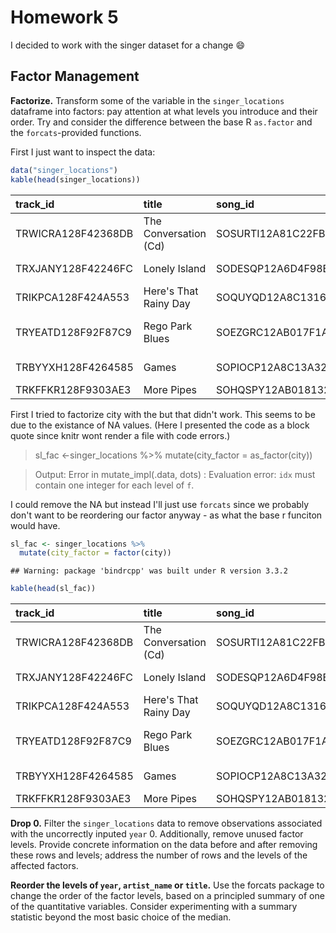 Homework 5
================

I decided to work with the singer dataset for a change :smile:

Factor Management
-----------------

**Factorize.** Transform some of the variable in the `singer_locations` dataframe into factors: pay attention at what levels you introduce and their order. Try and consider the difference between the base R `as.factor` and the `forcats`-provided functions.

First I just want to inspect the data:

``` r
data("singer_locations")
kable(head(singer_locations))
```

| track\_id          | title                 | song\_id           | release             | artist\_id         | artist\_name                   |  year|  duration|  artist\_hotttnesss|  artist\_familiarity|  latitude|  longitude| name          | city         |
|:-------------------|:----------------------|:-------------------|:--------------------|:-------------------|:-------------------------------|-----:|---------:|-------------------:|--------------------:|---------:|----------:|:--------------|:-------------|
| TRWICRA128F42368DB | The Conversation (Cd) | SOSURTI12A81C22FB8 | Even If It Kills Me | ARACDPV1187FB58DF4 | Motion City Soundtrack         |  2007|  170.4485|           0.6410183|            0.8230522|        NA|         NA| NA            | NA           |
| TRXJANY128F42246FC | Lonely Island         | SODESQP12A6D4F98EF | The Duke Of Earl    | ARYBUAO1187FB3F4EB | Gene Chandler                  |  2004|  106.5530|           0.3937627|            0.5700167|  41.88415|  -87.63241| Gene Chandler | Chicago, IL  |
| TRIKPCA128F424A553 | Here's That Rainy Day | SOQUYQD12A8C131619 | Imprompture         | AR4111G1187B9B58AB | Paul Horn                      |  1998|  527.5947|           0.4306226|            0.5039940|  40.71455|  -74.00712| Paul Horn     | New York, NY |
| TRYEATD128F92F87C9 | Rego Park Blues       | SOEZGRC12AB017F1AC | Still River         | ARQDZP31187B98D623 | Ronnie Earl & the Broadcasters |  1995|  695.1179|           0.3622792|            0.4773099|        NA|         NA| NA            | NA           |
| TRBYYXH128F4264585 | Games                 | SOPIOCP12A8C13A322 | Afro-Harping        | AR75GYU1187B9AE47A | Dorothy Ashby                  |  1968|  237.3220|           0.4107520|            0.5303468|  42.33168|  -83.04792| Dorothy Ashby | Detroit, MI  |
| TRKFFKR128F9303AE3 | More Pipes            | SOHQSPY12AB0181325 | Six Yanks           | ARCENE01187B9AF929 | Barleyjuice                    |  2006|  192.9400|           0.3762635|            0.5412950|  40.99471|  -77.60454| Barleyjuice   | Pennsylvania |

First I tried to factorize city with the but that didn't work. This seems to be due to the existance of NA values. (Here I presented the code as a block quote since knitr wont render a file with code errors.)

> sl\_fac &lt;-singer\_locations %&gt;% mutate(city\_factor = as\_factor(city))

> Output: Error in mutate\_impl(.data, dots) : Evaluation error: `idx` must contain one integer for each level of `f`.

I could remove the NA but instead I'll just use `forcats` since we probably don't want to be reordering our factor anyway - as what the base r funciton would have.

``` r
sl_fac <- singer_locations %>% 
  mutate(city_factor = factor(city))
```

    ## Warning: package 'bindrcpp' was built under R version 3.3.2

``` r
kable(head(sl_fac))
```

| track\_id          | title                 | song\_id           | release             | artist\_id         | artist\_name                   |  year|  duration|  artist\_hotttnesss|  artist\_familiarity|  latitude|  longitude| name          | city         | city\_factor |
|:-------------------|:----------------------|:-------------------|:--------------------|:-------------------|:-------------------------------|-----:|---------:|-------------------:|--------------------:|---------:|----------:|:--------------|:-------------|:-------------|
| TRWICRA128F42368DB | The Conversation (Cd) | SOSURTI12A81C22FB8 | Even If It Kills Me | ARACDPV1187FB58DF4 | Motion City Soundtrack         |  2007|  170.4485|           0.6410183|            0.8230522|        NA|         NA| NA            | NA           | NA           |
| TRXJANY128F42246FC | Lonely Island         | SODESQP12A6D4F98EF | The Duke Of Earl    | ARYBUAO1187FB3F4EB | Gene Chandler                  |  2004|  106.5530|           0.3937627|            0.5700167|  41.88415|  -87.63241| Gene Chandler | Chicago, IL  | Chicago, IL  |
| TRIKPCA128F424A553 | Here's That Rainy Day | SOQUYQD12A8C131619 | Imprompture         | AR4111G1187B9B58AB | Paul Horn                      |  1998|  527.5947|           0.4306226|            0.5039940|  40.71455|  -74.00712| Paul Horn     | New York, NY | New York, NY |
| TRYEATD128F92F87C9 | Rego Park Blues       | SOEZGRC12AB017F1AC | Still River         | ARQDZP31187B98D623 | Ronnie Earl & the Broadcasters |  1995|  695.1179|           0.3622792|            0.4773099|        NA|         NA| NA            | NA           | NA           |
| TRBYYXH128F4264585 | Games                 | SOPIOCP12A8C13A322 | Afro-Harping        | AR75GYU1187B9AE47A | Dorothy Ashby                  |  1968|  237.3220|           0.4107520|            0.5303468|  42.33168|  -83.04792| Dorothy Ashby | Detroit, MI  | Detroit, MI  |
| TRKFFKR128F9303AE3 | More Pipes            | SOHQSPY12AB0181325 | Six Yanks           | ARCENE01187B9AF929 | Barleyjuice                    |  2006|  192.9400|           0.3762635|            0.5412950|  40.99471|  -77.60454| Barleyjuice   | Pennsylvania | Pennsylvania |

**Drop 0.** Filter the `singer_locations` data to remove observations associated with the uncorrectly inputed `year` 0. Additionally, remove unused factor levels. Provide concrete information on the data before and after removing these rows and levels; address the number of rows and the levels of the affected factors.

**Reorder the levels of `year`, `artist_name` or `title`.** Use the forcats package to change the order of the factor levels, based on a principled summary of one of the quantitative variables. Consider experimenting with a summary statistic beyond the most basic choice of the median.
